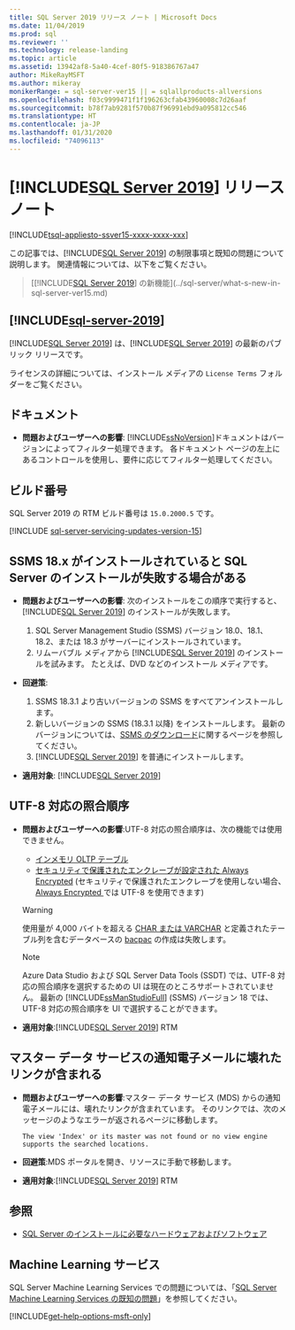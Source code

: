 ```yaml
---
title: SQL Server 2019 リリース ノート | Microsoft Docs
ms.date: 11/04/2019
ms.prod: sql
ms.reviewer: ''
ms.technology: release-landing
ms.topic: article
ms.assetid: 13942af8-5a40-4cef-80f5-918386767a47
author: MikeRayMSFT
ms.author: mikeray
monikerRange: = sql-server-ver15 || = sqlallproducts-allversions
ms.openlocfilehash: f03c9999471f1f196263cfab43960008c7d26aaf
ms.sourcegitcommit: b78f7ab9281f570b87f96991ebd9a095812cc546
ms.translationtype: HT
ms.contentlocale: ja-JP
ms.lasthandoff: 01/31/2020
ms.locfileid: "74096113"
---
```

# <a name="includesql-server-2019includessssqlv15-mdmd-release-notes"></a>[!INCLUDE[SQL Server 2019](../includes/sssqlv15-md.md)] リリース ノート
[!INCLUDE[tsql-appliesto-ssver15-xxxx-xxxx-xxx](../includes/tsql-appliesto-ssver15-xxxx-xxxx-xxx.md)]

この記事では、[!INCLUDE[SQL Server 2019](../includes/sssqlv15-md.md)] の制限事項と既知の問題について説明します。 関連情報については、以下をご覧ください。

> [[!INCLUDE[SQL Server 2019](../includes/sssqlv15-md.md)] の新機能](../sql-server/what-s-new-in-sql-server-ver15.md)

## [!INCLUDE[sql-server-2019](../includes/sssqlv15-md.md)]

[!INCLUDE[SQL Server 2019](../includes/sssqlv15-md.md)] は、[!INCLUDE[SQL Server 2019](../includes/ssnoversion-md.md)] の最新のパブリック リリースです。

ライセンスの詳細については、インストール メディアの `License Terms` フォルダーをご覧ください。

## <a name="documentation"></a>ドキュメント

- **問題およびユーザーへの影響**: [!INCLUDE[ssNoVersion](../includes/ssnoversion-md.md)]ドキュメントはバージョンによってフィルター処理できます。 各ドキュメント ページの左上にあるコントロールを使用し、要件に応じてフィルター処理してください。

## <a name="build-number"></a>ビルド番号

SQL Server 2019 の RTM ビルド番号は `15.0.2000.5` です。

[!INCLUDE [sql-server-servicing-updates-version-15](../includes/sql-server-servicing-updates-version-15.md)]

## <a name="sql-server-installation-may-fail-if-ssms-18x-is-installed"></a>SSMS 18.x がインストールされていると SQL Server のインストールが失敗する場合がある

- **問題およびユーザーへの影響**: 次のインストールをこの順序で実行すると、[!INCLUDE[SQL Server 2019](../includes/sssqlv15-md.md)] のインストールが失敗します。
  1. SQL Server Management Studio (SSMS) バージョン 18.0、18.1、18.2、または 18.3 がサーバーにインストールされています。
  1. リムーバブル メディアから [!INCLUDE[SQL Server 2019](../includes/sssqlv15-md.md)] のインストールを試みます。 たとえば、DVD などのインストール メディアです。

- **回避策**:
  1. SSMS 18.3.1 より古いバージョンの SSMS をすべてアンインストールします。
  1. 新しいバージョンの SSMS (18.3.1 以降) をインストールします。 最新のバージョンについては、[SSMS のダウンロード](../ssms/download-sql-server-management-studio-ssms.md)に関するページを参照してください。
  1. [!INCLUDE[SQL Server 2019](../includes/sssqlv15-md.md)] を普通にインストールします。

- **適用対象**: [!INCLUDE[SQL Server 2019](../includes/sssqlv15-md.md)]

## <a name="utf-8-collations"></a>UTF-8 対応の照合順序

- **問題およびユーザーへの影響**:UTF-8 対応の照合順序は、次の機能では使用できません。
  - [インメモリ OLTP テーブル](../relational-databases/in-memory-oltp/introduction-to-memory-optimized-tables.md)
  - [セキュリティで保護されたエンクレーブが設定された Always Encrypted](../relational-databases/security/encryption/always-encrypted-enclaves.md) (セキュリティで保護されたエンクレーブを使用しない場合、[Always Encrypted ](../relational-databases/security/encryption/always-encrypted-database-engine.md) では UTF-8 を使用できます)

  > [!WARNING]
  > 使用量が 4,000 バイトを超える [CHAR または VARCHAR](../t-sql/data-types/char-and-varchar-transact-sql.md) と定義されたテーブル列を含むデータベースの [bacpac](../relational-databases/data-tier-applications/data-tier-applications.md#bacpac) の作成は失敗します。
  
  > [!NOTE]
  > Azure Data Studio および SQL Server Data Tools (SSDT) では、UTF-8 対応の照合順序を選択するための UI は現在のところサポートされていません。 最新の [!INCLUDE[ssManStudioFull](../includes/ssmanstudiofull-md.md)] (SSMS) バージョン 18 では、UTF-8 対応の照合順序を UI で選択することができます。

- **適用対象**:[!INCLUDE[SQL Server 2019](../includes/sssqlv15-md.md)] RTM

## <a name="master-data-service-notification-email-contains-broken-link"></a>マスター データ サービスの通知電子メールに壊れたリンクが含まれる

- **問題およびユーザーへの影響**:マスター データ サービス (MDS) からの通知電子メールには、壊れたリンクが含まれています。 そのリンクでは、次のメッセージのようなエラーが返されるページに移動します。

   `The view 'Index' or its master was not found or no view engine supports the searched locations.`

- **回避策**:MDS ポータルを開き、リソースに手動で移動します。

- **適用対象**:[!INCLUDE[SQL Server 2019](../includes/sssqlv15-md.md)] RTM

## <a name="see-also"></a>参照

- [SQL Server のインストールに必要なハードウェアおよびソフトウェア](../sql-server/install/hardware-and-software-requirements-for-installing-sql-server-ver15.md)

## <a name="machine-learning-services"></a>Machine Learning サービス

SQL Server Machine Learning Services での問題については、「[SQL Server Machine Learning Services の既知の問題](../advanced-analytics/known-issues-for-sql-server-machine-learning-services.md)」を参照してください。

[!INCLUDE[get-help-options-msft-only](../includes/paragraph-content/get-help-options.md)]
